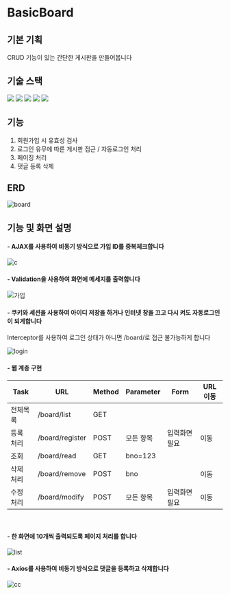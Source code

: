 # BasicBoard
## 기본 기획
CRUD 기능이 있는 간단한 게시판을 만들어봅니다
## 기술 스택
<img src="https://img.shields.io/badge/Spring-6DB33F?style=for-the-badge&logo=Spring&logoColor=white"> <img src="https://img.shields.io/badge/Axios-5A29E4?style=for-the-badge&logo=Axios&logoColor=white"> <img src="https://img.shields.io/badge/JavaScript-F7DF1E?style=for-the-badge&logo=JavaScript&logoColor=white"> <img src="https://img.shields.io/badge/Bootstrap-7952B3?style=for-the-badge&logo=Bootstrapt&logoColor=white"> <img src="https://img.shields.io/badge/MySQL-4479A1?style=for-the-badge&logo=MySQL&logoColor=white">

## 기능
1. 회원가입 시 유효성 검사
2. 로그인 유무에 따른 게시판 접근 / 자동로그인 처리
3. 페이징 처리
4. 댓글 등록 삭제
## ERD
![board](https://user-images.githubusercontent.com/113006963/205523870-1bfb0f5d-d38d-4da6-b95e-e6fa6684134f.JPG)
## 기능 및 화면 설명
#### - AJAX를 사용하여 비동기 방식으로 가입 ID를 중복체크합니다
![c](https://user-images.githubusercontent.com/113006963/205578943-c38a9ee9-e74c-481a-944a-0f32c0d4af25.jpg) 
#### - Validation을 사용하여 화면에 메세지를 출력합니다

![가입](https://user-images.githubusercontent.com/113006963/205580395-d63903fb-5920-4d8a-8fa3-2a0b049de172.JPG)

#### - 쿠키와 세션을 사용하여 아이디 저장을 하거나 인터넷 창을 끄고 다시 켜도 **자동로그인**이 되게합니다<br>
Interceptor를 사용하여 로그인 상태가 아니면 /board/로 접근 불가능하게 합니다

![login](https://user-images.githubusercontent.com/113006963/205580984-75a8ed02-2eb8-4d1b-a99f-9e0fcf2fabaf.JPG)

#### - 웹 계층 구현

|Task|URL|Method|Parameter|Form|URL 이동
|------|---|---|---|---|---|
|전체목록|/board/list|GET|
|등록 처리|/board/register|POST|모든 항목|입력화면 필요|이동
|조회|/board/read|GET|bno=123|
|삭제 처리|/board/remove|POST|bno||이동
|수정 처리|/board/modify|POST|모든 항목|입력화면 필요|이동
<br>

#### - 한 화면에 10개씩 출력되도록 페이지 처리를 합니다

![list](https://user-images.githubusercontent.com/113006963/205585611-b0db7d8d-f117-4e90-a441-9c006755e8d1.JPG)
<br>

#### - Axios를 사용하여 비동기 방식으로 댓글을 등록하고 삭제합니다

![cc](https://user-images.githubusercontent.com/113006963/205587759-9c6e2082-83bd-4e38-8d7b-3c76c74d7f7c.jpg)
